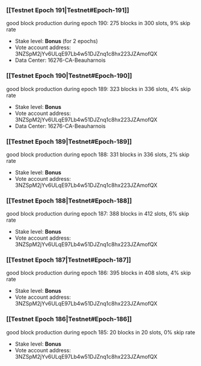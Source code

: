 ### [[Testnet Epoch 191|Testnet#Epoch-191]]
good block production during epoch 190: 275 blocks in 300 slots, 9% skip rate
* Stake level: **Bonus** (for 2 epochs)
* Vote account address: 3NZSpM2jYv6ULqE97Lb4w51DJZnq1c8hx223JZAmofQX
* Data Center: 16276-CA-Beauharnois
### [[Testnet Epoch 190|Testnet#Epoch-190]]
good block production during epoch 189: 323 blocks in 336 slots, 4% skip rate
* Stake level: **Bonus**
* Vote account address: 3NZSpM2jYv6ULqE97Lb4w51DJZnq1c8hx223JZAmofQX
* Data Center: 16276-CA-Beauharnois
### [[Testnet Epoch 189|Testnet#Epoch-189]]
good block production during epoch 188: 331 blocks in 336 slots, 2% skip rate
* Stake level: **Bonus**
* Vote account address: 3NZSpM2jYv6ULqE97Lb4w51DJZnq1c8hx223JZAmofQX
### [[Testnet Epoch 188|Testnet#Epoch-188]]
good block production during epoch 187: 388 blocks in 412 slots, 6% skip rate
* Stake level: **Bonus**
* Vote account address: 3NZSpM2jYv6ULqE97Lb4w51DJZnq1c8hx223JZAmofQX
### [[Testnet Epoch 187|Testnet#Epoch-187]]
good block production during epoch 186: 395 blocks in 408 slots, 4% skip rate
* Stake level: **Bonus**
* Vote account address: 3NZSpM2jYv6ULqE97Lb4w51DJZnq1c8hx223JZAmofQX
### [[Testnet Epoch 186|Testnet#Epoch-186]]
good block production during epoch 185: 20 blocks in 20 slots, 0% skip rate
* Stake level: **Bonus**
* Vote account address: 3NZSpM2jYv6ULqE97Lb4w51DJZnq1c8hx223JZAmofQX